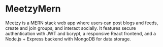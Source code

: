 # MeetzyMern
Meetzy is a MERN stack web app where users can post blogs and feeds, create and join groups, and interact socially. It features secure authentication with JWT and bcrypt, a responsive React frontend, and a Node.js + Express backend with MongoDB for data storage.
